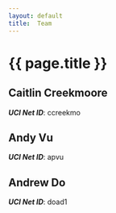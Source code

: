 ```yaml
---
layout: default
title:  Team
---
```


# {{ page.title }}


## Caitlin Creekmoore
***UCI Net ID***: ccreekmo

## Andy Vu
***UCI Net ID***: apvu

## Andrew Do
***UCI Net ID***:  doad1

